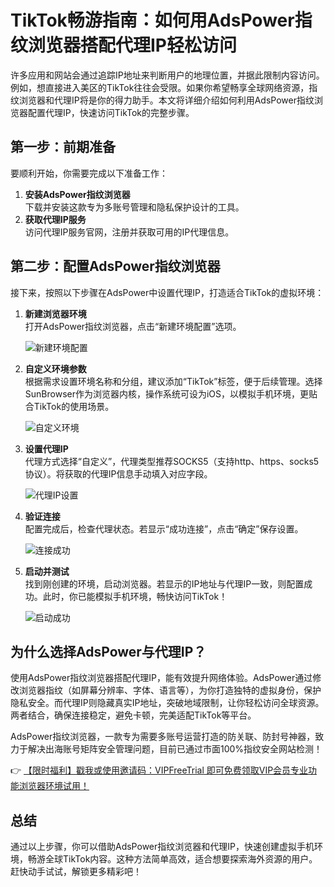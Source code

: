 # TikTok畅游指南：如何用AdsPower指纹浏览器搭配代理IP轻松访问

许多应用和网站会通过追踪IP地址来判断用户的地理位置，并据此限制内容访问。例如，想直接进入美区的TikTok往往会受限。如果你希望畅享全球网络资源，指纹浏览器和代理IP将是你的得力助手。本文将详细介绍如何利用AdsPower指纹浏览器配置代理IP，快速访问TikTok的完整步骤。

## 第一步：前期准备

要顺利开始，你需要完成以下准备工作：

1. **安装AdsPower指纹浏览器**  
   下载并安装这款专为多账号管理和隐私保护设计的工具。
2. **获取代理IP服务**  
   访问代理IP服务官网，注册并获取可用的IP代理信息。

## 第二步：配置AdsPower指纹浏览器

接下来，按照以下步骤在AdsPower中设置代理IP，打造适合TikTok的虚拟环境：

1. **新建浏览器环境**  
   打开AdsPower指纹浏览器，点击“新建环境配置”选项。

   ![新建环境配置](https://198301.xyz/img/5456831247880930.webp)

2. **自定义环境参数**  
   根据需求设置环境名称和分组，建议添加“TikTok”标签，便于后续管理。选择SunBrowser作为浏览器内核，操作系统可设为iOS，以模拟手机环境，更贴合TikTok的使用场景。

   ![自定义环境](https://198301.xyz/img/279458274782.webp)

3. **设置代理IP**  
   代理方式选择“自定义”，代理类型推荐SOCKS5（支持http、https、socks5协议）。将获取的代理IP信息手动填入对应字段。

   ![代理IP设置](https://198301.xyz/img/657244084163815.webp)

4. **验证连接**  
   配置完成后，检查代理状态。若显示“成功连接”，点击“确定”保存设置。

   ![连接成功](https://198301.xyz/img/11414519724.webp)

5. **启动并测试**  
   找到刚创建的环境，启动浏览器。若显示的IP地址与代理IP一致，则配置成功。此时，你已能模拟手机环境，畅快访问TikTok！

   ![启动成功](https://198301.xyz/img/164073970.webp)

## 为什么选择AdsPower与代理IP？

使用AdsPower指纹浏览器搭配代理IP，能有效提升网络体验。AdsPower通过修改浏览器指纹（如屏幕分辨率、字体、语言等），为你打造独特的虚拟身份，保护隐私安全。而代理IP则隐藏真实IP地址，突破地域限制，让你轻松访问全球资源。两者结合，确保连接稳定，避免卡顿，完美适配TikTok等平台。

AdsPower指纹浏览器，一款专为需要多账号运营打造的防关联、防封号神器，致力于解决出海账号矩阵安全管理问题，目前已通过市面100%指纹安全网站检测！

👉 [【限时福利】戳我或使用邀请码：VIPFreeTrial 即可免费领取VIP会员专业功能浏览器环境试用！](https://bit.ly/adspower_free)

## 总结

通过以上步骤，你可以借助AdsPower指纹浏览器和代理IP，快速创建虚拟手机环境，畅游全球TikTok内容。这种方法简单高效，适合想要探索海外资源的用户。赶快动手试试，解锁更多精彩吧！
